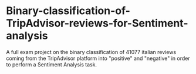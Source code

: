 # Binary-classification-of-TripAdvisor-reviews-for-Sentiment-analysis
A full exam project on the binary classification of 41077 italian reviews coming from the TripAdvisor platform into "positive" and "negative" in order to perform a Sentiment Analysis task.
